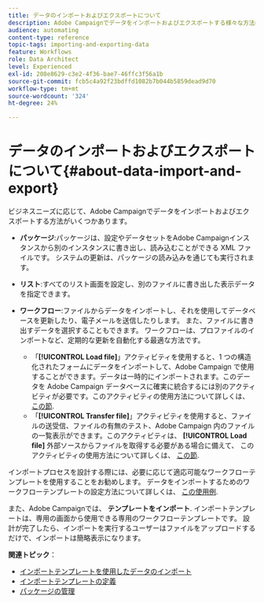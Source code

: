 ```yaml
---
title: データのインポートおよびエクスポートについて
description: Adobe Campaignでデータをインポートおよびエクスポートする様々な方法について説明します。
audience: automating
content-type: reference
topic-tags: importing-and-exporting-data
feature: Workflows
role: Data Architect
level: Experienced
exl-id: 208e8629-c3e2-4f36-bae7-46ffc3f56a1b
source-git-commit: fcb5c4a92f23bdffd1082b7b044b5859dead9d70
workflow-type: tm+mt
source-wordcount: '324'
ht-degree: 24%

---
```


# データのインポートおよびエクスポートについて{#about-data-import-and-export}

ビジネスニーズに応じて、Adobe Campaignでデータをインポートおよびエクスポートする方法がいくつかあります。

* **パッケージ**:パッケージは、設定やデータセットをAdobe Campaignインスタンスから別のインスタンスに書き出し、読み込むことができる XML ファイルです。 システムの更新は、パッケージの読み込みを通じても実行されます。
* **リスト**:すべてのリスト画面を設定し、別のファイルに書き出した表示データを指定できます。
* **ワークフロー**:ファイルからデータをインポートし、それを使用してデータベースを更新したり、電子メールを送信したりします。 また、ファイルに書き出すデータを選択することもできます。 ワークフローは、プロファイルのインポートなど、定期的な更新を自動化する最適な方法です。

   * 「**[!UICONTROL Load file]**」アクティビティを使用すると、1 つの構造化されたフォームにデータをインポートして、Adobe Campaign で使用することができます。データは一時的にインポートされます。このデータを Adobe Campaign データベースに確実に統合するには別のアクティビティが必要です。このアクティビティの使用方法について詳しくは、 [この節](../../automating/using/load-file.md).
   * 「**[!UICONTROL Transfer file]**」アクティビティを使用すると、ファイルの送受信、ファイルの有無のテスト、Adobe Campaign 内のファイルの一覧表示ができます。このアクティビティは、 **[!UICONTROL Load file]** 外部ソースからファイルを取得する必要がある場合に備えて、 このアクティビティの使用方法について詳しくは、 [この節](../../automating/using/transfer-file.md).

インポートプロセスを設計する際には、必要に応じて適応可能なワークフローテンプレートを使用することをお勧めします。 データをインポートするためのワークフローテンプレートの設定方法について詳しくは、 [この使用例](../../automating/using/creating-import-workflow-templates.md).

また、Adobe Campaignでは、 **テンプレートをインポート**. インポートテンプレートは、専用の画面から使用できる専用のワークフローテンプレートです。 設計が完了したら、インポートを実行するユーザーはファイルをアップロードするだけで、インポートは簡略表示になります。

**関連トピック**：

* [インポートテンプレートを使用したデータのインポート](../../automating/using/importing-data-with-import-templates.md)
* [インポートテンプレートの定義](../../automating/using/importing-data-with-import-templates.md#setting-up-import-templates)
* [パッケージの管理](../../automating/using/managing-packages.md)
